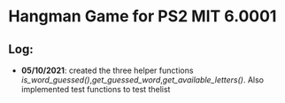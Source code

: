 # Hangman Game for PS2 MIT 6.0001
## Log:
* __05/10/2021__: created the three helper functions *is_word_guessed()*,*get_guessed_word*,*get_available_letters()*. Also implemented test functions to test thelist  

